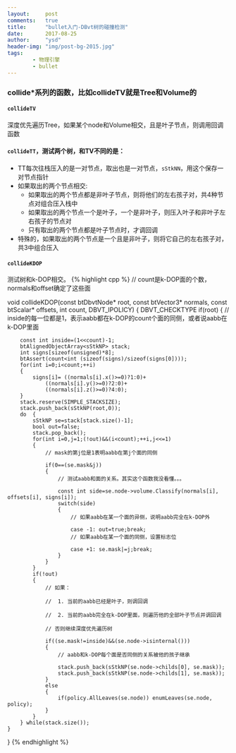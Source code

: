 ```yaml
---
layout:     post
comments:   true
title:      "bullet入门-DBvt树的碰撞检测"
date:       2017-08-25
author:     "ysd"
header-img: "img/post-bg-2015.jpg"
tags:
        - 物理引擎
        - bullet
---
```


### collide*系列的函数，比如collideTV就是Tree和Volume的

#### ```collideTV```
深度优先遍历Tree，如果某个node和Volume相交，且是叶子节点，则调用回调函数

#### ```collideTT```，测试两个树，和TV不同的是：
+ TT每次往栈压入的是一对节点，取出也是一对节点，```sStkNN```，用这个保存一对节点指针
+ 如果取出的两个节点相交:
  + 如果取出的两个节点都是非叶子节点，则将他们的左右孩子对，共4种节点对组合压入栈中
  + 如果取出的两个节点一个是叶子，一个是非叶子，则压入叶子和非叶子左右孩子的节点对
  + 只有取出的两个节点都是叶子节点时，才调回调
+ 特殊的，如果取出的两个节点是一个且是非叶子，则将它自己的左右孩子对，共3中组合压入

#### ```collideKDOP```
测试树和k-DOP相交。
{% highlight cpp %}
// count是k-DOP面的个数，normals和offset确定了这些面

void collideKDOP(const btDbvtNode* root, const btVector3* normals, const btScalar* offsets, int count, DBVT_IPOLICY)
{
DBVT_CHECKTYPE
	if(root)
	{
		// inside的每一位都是1，表示aabb都在k-DOP的count个面的同侧，或者说aabb在k-DOP里面

		const int inside=(1<<count)-1;
		btAlignedObjectArray<sStkNP> stack;
		int signs[sizeof(unsigned)*8];
		btAssert(count<int (sizeof(signs)/sizeof(signs[0])));
		for(int i=0;i<count;++i)
		{
			signs[i]= ((normals[i].x()>=0)?1:0)+
				((normals[i].y()>=0)?2:0)+
				((normals[i].z()>=0)?4:0);
		}
		stack.reserve(SIMPLE_STACKSIZE);
		stack.push_back(sStkNP(root,0));
		do	{
			sStkNP se=stack[stack.size()-1];
			bool out=false;
			stack.pop_back();
			for(int i=0,j=1;(!out)&&(i<count);++i,j<<=1)
			{
				// mask的第j位是1表明aabb在第j个面的同侧

				if(0==(se.mask&j))
				{
					// 测试aabb和面的关系。其实这个函数我没看懂。。。

					const int side=se.node->volume.Classify(normals[i], offsets[i], signs[i]);
					switch(side)
					{
						// 如果aabb在某一个面的异侧，说明aabb完全在k-DOP外

						case -1: out=true;break;
						// 如果aabb在某一个面的同侧，设置标志位

						case +1: se.mask|=j;break;
					}
				}
			}
			if(!out)
			{
				// 如果：

				//	1. 当前的aabb已经是叶子，则调回调

				//	2. 当前的aabb完全在k-DOP里面，则遍历他的全部叶子节点并调回调

				// 否则继续深度优先遍历树

				if((se.mask!=inside)&&(se.node->isinternal()))
				{
					// aabb和k-DOP每个面是否同侧的关系被他的孩子继承

					stack.push_back(sStkNP(se.node->childs[0], se.mask));
					stack.push_back(sStkNP(se.node->childs[1], se.mask));
				}
				else
				{
					if(policy.AllLeaves(se.node)) enumLeaves(se.node, policy);
				}
			}
		} while(stack.size());
	}
}
{% endhighlight %}
